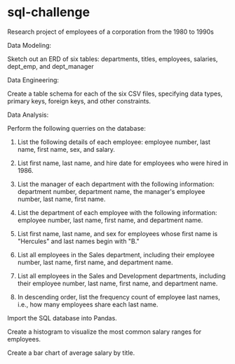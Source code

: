# sql-challenge
Research project of employees of a corporation from the 1980 to 1990s

Data Modeling:

Sketch out an ERD of six tables: departments, titles, employees, salaries, dept_emp, and dept_manager


Data Engineering:

Create a table schema for each of the six CSV files, specifying data types, primary keys, foreign keys, and other constraints.


Data Analysis:

Perform the following querries on the database:

1) List the following details of each employee: employee number, last name, first name, sex, and salary.

2) List first name, last name, and hire date for employees who were hired in 1986.

3) List the manager of each department with the following information: department number, department name, the manager's employee number, last name, first name.

4) List the department of each employee with the following information: employee number, last name, first name, and department name.

5) List first name, last name, and sex for employees whose first name is "Hercules" and last names begin with "B."

6) List all employees in the Sales department, including their employee number, last name, first name, and department name.

7) List all employees in the Sales and Development departments, including their employee number, last name, first name, and department name.

8) In descending order, list the frequency count of employee last names, i.e., how many employees share each last name.

Import the SQL database into Pandas. 

Create a histogram to visualize the most common salary ranges for employees.

Create a bar chart of average salary by title.
